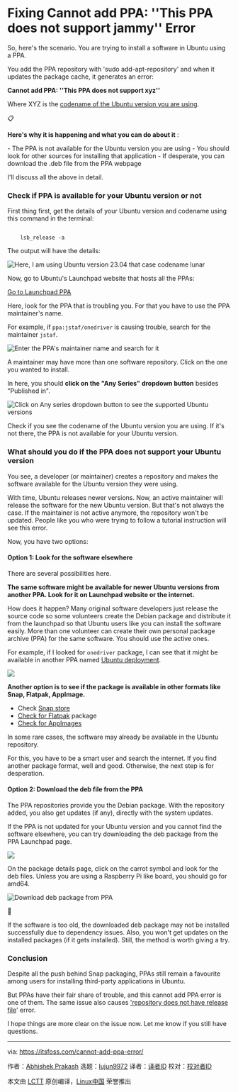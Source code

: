 [#]: subject: "Fixing Cannot add PPA: ''This PPA does not support jammy'' Error"
[#]: via: "https://itsfoss.com/cannot-add-ppa-error/"
[#]: author: "Abhishek Prakash https://itsfoss.com/author/abhishek/"
[#]: collector: "lujun9972/lctt-scripts-1693450080"
[#]: translator: " "
[#]: reviewer: " "
[#]: publisher: " "
[#]: url: " "

Fixing Cannot add PPA: ''This PPA does not support jammy'' Error
======

So, here's the scenario. You are trying to install a software in Ubuntu using a PPA.

You add the PPA repository with 'sudo add-apt-repository' and when it updates the package cache, it generates an error:

**Cannot add PPA: ''This PPA does not support xyz''**

Where XYZ is the [codename of the Ubuntu version you are using][1].

📋

****Here's why it is happening and what you can do about it**** :

\- The PPA is not available for the Ubuntu version you are using
\- You should look for other sources for installing that application
\- If desperate, you can download the .deb file from the PPA webpage

I'll discuss all the above in detail.

### Check if PPA is available for your Ubuntu version or not

First thing first, get the details of your Ubuntu version and codename using this command in the terminal:

```

    lsb_release -a

```

The output will have the details:

![Here, I am using Ubuntu version 23.04 that case codename lunar][2]

Now, go to Ubuntu's Launchpad website that hosts all the PPAs:

[Go to Launchpad PPA][3]

Here, look for the PPA that is troubling you. For that you have to use the PPA maintainer's name.

For example, if `ppa:jstaf/onedriver` is causing trouble, search for the maintainer `jstaf`.

![Enter the PPA's maintainer name and search for it][4]

A maintainer may have more than one software repository. Click on the one you wanted to install.

In here, you should **click on the "Any Series" dropdown button** besides "Published in".

![Click on Any series dropdown button to see the supported Ubuntu versions][5]

Check if you see the codename of the Ubuntu version you are using. If it's not there, the PPA is not available for your Ubuntu version.

### What should you do if the PPA does not support your Ubuntu version

You see, a developer (or maintainer) creates a repository and makes the software available for the Ubuntu version they were using.

With time, Ubuntu releases newer versions. Now, an active maintainer will release the software for the new Ubuntu version. But that's not always the case. If the maintainer is not active anymore, the repository won't be updated. People like you who were trying to follow a tutorial instruction will see this error.

Now, you have two options:

#### Option 1: Look for the software elsewhere

There are several possibilities here.

**The same software might be available for newer Ubuntu versions from another PPA. Look for it on Launchpad website or the internet.**

How does it happen? Many original software developers just release the source code so some volunteers create the Debian package and distribute it from the launchpad so that Ubuntu users like you can install the software easily. More than one volunteer can create their own personal package archive (PPA) for the same software. You should use the active ones.

For example, if I looked for `onedriver` package, I can see that it might be available in another PPA named [Ubuntu deployment][6].

![][7]

**Another option is to see if the package is available in other formats like Snap, Flatpak, AppImage.**

  * Check [Snap store][8]
  * [Check for Flatpak][9] package
  * [Check for AppImages][10]



In some rare cases, the software may already be available in the Ubuntu repository.

For this, you have to be a smart user and search the internet. If you find another package format, well and good. Otherwise, the next step is for desperation.

#### Option 2: Download the deb file from the PPA

The PPA repositories provide you the Debian package. With the repository added, you also get updates (if any), directly with the system updates.

If the PPA is not updated for your Ubuntu version and you cannot find the software elsewhere, you can try downloading the deb package from the PPA Launchpad page.

![][11]

On the package details page, click on the carrot symbol and look for the deb files. Unless you are using a Raspberry Pi like board, you should go for amd64.

![Download deb package from PPA][12]

🚧

If the software is too old, the downloaded deb package may not be installed successfully due to dependency issues. Also, you won't get updates on the installed packages (if it gets installed). Still, the method is worth giving a try.

### Conclusion

Despite all the push behind Snap packaging, PPAs still remain a favourite among users for installing third-party applications in Ubuntu.

But PPAs have their fair share of trouble, and this cannot add PPA error is one of them. The same issue also causes ['repository does not have release file][13]' error.

I hope things are more clear on the issue now. Let me know if you still have questions.

--------------------------------------------------------------------------------

via: https://itsfoss.com/cannot-add-ppa-error/

作者：[Abhishek Prakash][a]
选题：[lujun9972][b]
译者：[译者ID](https://github.com/译者ID)
校对：[校对者ID](https://github.com/校对者ID)

本文由 [LCTT](https://github.com/LCTT/TranslateProject) 原创编译，[Linux中国](https://linux.cn/) 荣誉推出

[a]: https://itsfoss.com/author/abhishek/
[b]: https://github.com/lujun9972
[1]: https://itsfoss.com/how-to-know-ubuntu-unity-version/
[2]: https://itsfoss.com/content/images/2023/09/ubuntu-version-details.png
[3]: https://launchpad.net/ubuntu/+ppas
[4]: https://itsfoss.com/content/images/2023/09/search-for-ppa-launchpad.png
[5]: https://itsfoss.com/content/images/2023/09/check-ppa-supported-version.png
[6]: https://launchpad.net/~remiariro/+archive/ubuntu/misc
[7]: https://itsfoss.com/content/images/2023/09/search-ppa.png
[8]: https://snapcraft.io/store
[9]: https://flathub.org/
[10]: https://www.appimagehub.com/
[11]: https://itsfoss.com/content/images/2023/09/ppa-package-details.png
[12]: https://itsfoss.com/content/images/2023/09/download-deb-from-ppa.png
[13]: https://itsfoss.com/repository-does-not-have-release-file-error-ubuntu/

